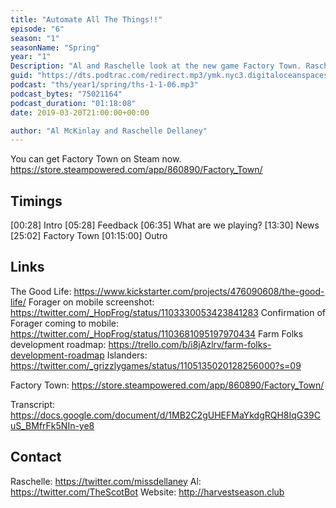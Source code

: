 ```yaml
---
title: "Automate All The Things!!"
episode: "6"
season: "1"
seasonName: "Spring"
year: "1"
Description: "Al and Raschelle look at the new game Factory Town. Raschelle gets addicted."
guid: "https://dts.podtrac.com/redirect.mp3/ymk.nyc3.digitaloceanspaces.com/ths-1-1-6.mp3"
podcast: "ths/year1/spring/ths-1-1-06.mp3"
podcast_bytes: "75021164"
podcast_duration: "01:18:08"
date: 2019-03-20T21:00:00+00:00

author: "Al McKinlay and Raschelle Dellaney"
---
```


You can get Factory Town on Steam now. https://store.steampowered.com/app/860890/Factory_Town/

## Timings

[00:28] Intro
[05:28] Feedback
[06:35] What are we playing?
[13:30] News
[25:02] Factory Town
[01:15:00] Outro

## Links

The Good Life: https://www.kickstarter.com/projects/476090608/the-good-life/
Forager on mobile screenshot: https://twitter.com/_HopFrog/status/1103330053423841283
Confirmation of Forager coming to mobile: https://twitter.com/_HopFrog/status/1103681095197970434
Farm Folks development roadmap: https://trello.com/b/i8jAzlrv/farm-folks-development-roadmap
Islanders: https://twitter.com/_grizzlygames/status/1105135020128256000?s=09

Factory Town: https://store.steampowered.com/app/860890/Factory_Town/

Transcript: https://docs.google.com/document/d/1MB2C2gUHEFMaYkdgRQH8IqG39CuS_BMfrFk5NIn-ye8

## Contact

Raschelle: https://twitter.com/missdellaney
Al: https://twitter.com/TheScotBot
Website: http://harvestseason.club
